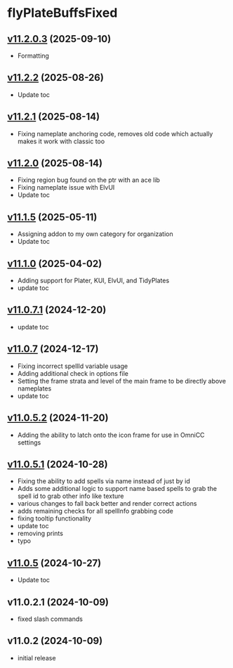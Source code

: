 # flyPlateBuffsFixed

## [v11.2.0.3](https://github.com/rbgdevx/flyPlateBuffsFixed/releases/tag/v11.2.0.3) (2025-09-10)

- Formatting

## [v11.2.2](https://github.com/rbgdevx/flyPlateBuffsFixed/releases/tag/v11.2.2) (2025-08-26)

- Update toc

## [v11.2.1](https://github.com/rbgdevx/flyPlateBuffsFixed/releases/tag/v11.2.1) (2025-08-14)

- Fixing nameplate anchoring code, removes old code which actually makes it work with classic too

## [v11.2.0](https://github.com/rbgdevx/flyPlateBuffsFixed/releases/tag/v11.2.0) (2025-08-14)

- Fixing region bug found on the ptr with an ace lib
- Fixing nameplate issue with ElvUI
- Update toc

## [v11.1.5](https://github.com/rbgdevx/flyPlateBuffsFixed/releases/tag/v11.1.5) (2025-05-11)

- Assigning addon to my own category for organization
- Update toc

## [v11.1.0](https://github.com/rbgdevx/flyPlateBuffsFixed/releases/tag/v11.1.0) (2025-04-02)

- Adding support for Plater, KUI, ElvUI, and TidyPlates
- update toc

## [v11.0.7.1](https://github.com/rbgdevx/flyPlateBuffsFixed/releases/tag/v11.0.7.1) (2024-12-20)

- update toc

## [v11.0.7](https://github.com/rbgdevx/flyPlateBuffsFixed/releases/tag/v11.0.7) (2024-12-17)

- Fixing incorrect spellId variable usage
- Adding additional check in options file
- Setting the frame strata and level of the main frame to be directly above nameplates
- update toc

## [v11.0.5.2](https://github.com/rbgdevx/flyPlateBuffsFixed/releases/tag/v11.0.5.2) (2024-11-20)

- Adding the ability to latch onto the icon frame for use in OmniCC settings

## [v11.0.5.1](https://github.com/rbgdevx/flyPlateBuffsFixed/releases/tag/v11.0.5.1) (2024-10-28)

- Fixing the ability to add spells via name instead of just by id
- Adds some additional logic to support name based spells to grab the spell id to grab other info like texture
- various changes to fall back better and render correct actions
- adds remaining checks for all spellInfo grabbing code
- fixing tooltip functionality
- update toc
- removing prints
- typo

## [v11.0.5](https://github.com/rbgdevx/flyPlateBuffsFixed/releases/tag/v11.0.5) (2024-10-27)

- Update toc

## v11.0.2.1 (2024-10-09)

- fixed slash commands

## v11.0.2 (2024-10-09)

- initial release
